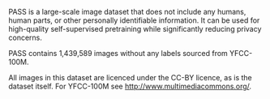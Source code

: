 PASS is a large-scale image dataset that does not include any humans,
human parts, or other personally identifiable information.
It can be used for high-quality self-supervised pretraining while
significantly reducing privacy concerns.

PASS contains 1,439,589 images without any labels sourced from YFCC-100M.

All images in this dataset are licenced under the CC-BY licence, as is the
dataset itself.
For YFCC-100M see  http://www.multimediacommons.org/.
